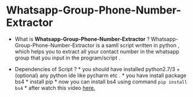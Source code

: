 # Whatsapp-Group-Phone-Number-Extractor

* What is **Whatsapp-Group-Phone-Number-Extractor** ?
  Whatsapp-Group-Phone-Number-Extractor is a samll script written in python , which helps you to extract all your contact number in the whatsapp group that you input
  in the program/script .
  
* Dependencies of Script ?
      * you should have installed python2.7/3 + (optional) any python ide like pycharm etc .
      * you have install package bs4
        * install pip 
        * now you can install bs4 using command ```pip install bs4``` 
      * after watch this video [here.](https://www.youtube.com/watch?v=lJIhvj7V5qo&list=PLEc1rEIAWRhWD6kvi2yHia6nuXmV4rBnF) 
  